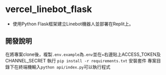 # vercel_linebot_flask

- 使用Python Flask框架建立Linebot機器人並部署在Replit上。

## 開發說明
在將專案clone後，複製`.env.example`為`.env`並在`=`右邊貼上ACCESS_TOKEN及CHANNEL_SECRET
執行 `pip install -r requirements.txt` 安裝套件
專案目錄下在終端機輸入`python api/index.py`可以執行程式
